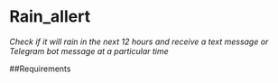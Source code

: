 # Rain_allert
<em> Check if it will rain in the next 12 hours and receive a text message or Telegram bot message at a particular time </em>

##Requirements
